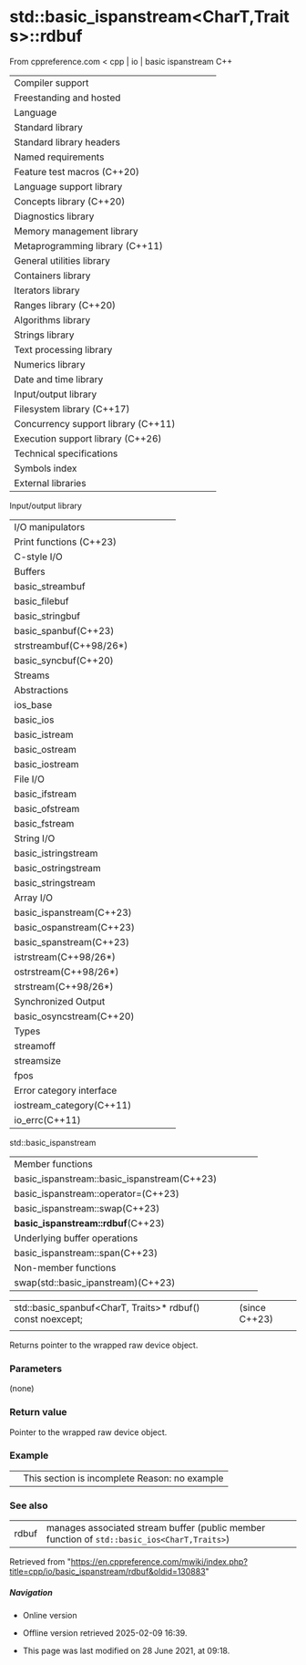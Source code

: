 # std::basic_ispanstream<CharT,Traits>::rdbuf

From cppreference.com
< cpp‎ | io‎ | basic ispanstream
C++

|  |  |  |  |  |
| --- | --- | --- | --- | --- |
| Compiler support | | | | |
| Freestanding and hosted | | | | |
| Language | | | | |
| Standard library | | | | |
| Standard library headers | | | | |
| Named requirements | | | | |
| Feature test macros (C++20) | | | | |
| Language support library | | | | |
| Concepts library (C++20) | | | | |
| Diagnostics library | | | | |
| Memory management library | | | | |
| Metaprogramming library (C++11) | | | | |
| General utilities library | | | | |
| Containers library | | | | |
| Iterators library | | | | |
| Ranges library (C++20) | | | | |
| Algorithms library | | | | |
| Strings library | | | | |
| Text processing library | | | | |
| Numerics library | | | | |
| Date and time library | | | | |
| Input/output library | | | | |
| Filesystem library (C++17) | | | | |
| Concurrency support library (C++11) | | | | |
| Execution support library (C++26) | | | | |
| Technical specifications | | | | |
| Symbols index | | | | |
| External libraries | | | | |

Input/output library

|  |  |  |  |  |
| --- | --- | --- | --- | --- |
| I/O manipulators | | | | |
| Print functions (C++23) | | | | |
| C-style I/O | | | | |
| Buffers | | | | |
| basic_streambuf | | | | |
| basic_filebuf | | | | |
| basic_stringbuf | | | | |
| basic_spanbuf(C++23) | | | | |
| strstreambuf(C++98/26\*) | | | | |
| basic_syncbuf(C++20) | | | | |
| Streams | | | | |
| Abstractions | | | | |
| ios_base | | | | |
| basic_ios | | | | |
| basic_istream | | | | |
| basic_ostream | | | | |
| basic_iostream | | | | |
| File I/O | | | | |
| basic_ifstream | | | | |
| basic_ofstream | | | | |
| basic_fstream | | | | |
| String I/O | | | | |
| basic_istringstream | | | | |
| basic_ostringstream | | | | |
| basic_stringstream | | | | |
| Array I/O | | | | |
| basic_ispanstream(C++23) | | | | |
| basic_ospanstream(C++23) | | | | |
| basic_spanstream(C++23) | | | | |
| istrstream(C++98/26\*) | | | | |
| ostrstream(C++98/26\*) | | | | |
| strstream(C++98/26\*) | | | | |
| Synchronized Output | | | | |
| basic_osyncstream(C++20) | | | | |
| Types | | | | |
| streamoff | | | | |
| streamsize | | | | |
| fpos | | | | |
| Error category interface | | | | |
| iostream_category(C++11) | | | | |
| io_errc(C++11) | | | | |

std::basic_ispanstream

|  |  |  |  |  |
| --- | --- | --- | --- | --- |
| Member functions | | | | |
| basic_ispanstream::basic_ispanstream(C++23) | | | | |
| basic_ispanstream::operator=(C++23) | | | | |
| basic_ispanstream::swap(C++23) | | | | |
| ****basic_ispanstream::rdbuf****(C++23) | | | | |
| Underlying buffer operations | | | | |
| basic_ispanstream::span(C++23) | | | | |
| Non-member functions | | | | |
| swap(std::basic_ipanstream)(C++23) | | | | |

|  |  |  |
| --- | --- | --- |
| std::basic_spanbuf<CharT, Traits>\* rdbuf() const noexcept; |  | (since C++23) |
|  |  |  |

Returns pointer to the wrapped raw device object.

### Parameters

(none)

### Return value

Pointer to the wrapped raw device object.

### Example

|  |  |
| --- | --- |
|  | This section is incomplete Reason: no example |

### See also

|  |  |
| --- | --- |
| rdbuf | manages associated stream buffer   (public member function of `std::basic_ios<CharT,Traits>`) |

Retrieved from "<https://en.cppreference.com/mwiki/index.php?title=cpp/io/basic_ispanstream/rdbuf&oldid=130883>"

##### Navigation

- Online version
- Offline version retrieved 2025-02-09 16:39.

- This page was last modified on 28 June 2021, at 09:18.